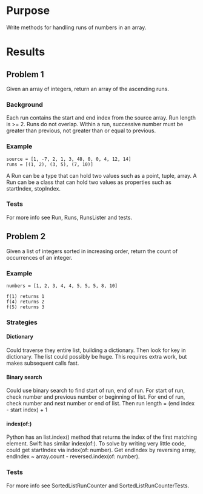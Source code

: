 # Purpose
Write methods for handling runs of numbers in an array.

# Results

## Problem 1
Given an array of integers, return an array of the ascending runs.

### Background
Each run contains the start and end index from the source array.
Run length is >= 2.
Runs do not overlap.
Within a run, successive number must be greater than previous,
not greater than or equal to previous.

### Example

    source = [1, -7, 2, 1, 3, 48, 0, 0, 4, 12, 14]
    runs = [(1, 2), (3, 5), (7, 10)]

A Run can be a type that can hold two values such as a point, tuple, array.
A Run can be a class that can hold two values as properties such as startIndex, stopIndex.

### Tests
For more info see Run, Runs, RunsLister and tests.

## Problem 2
Given a list of integers sorted in increasing order, return the count of occurrences of an integer.

### Example

    numbers = [1, 2, 3, 4, 4, 5, 5, 5, 8, 10]

    f(1) returns 1
    f(4) returns 2
    f(5) returns 3

### Strategies
#### Dictionary
Could traverse they entire list, building a dictionary.
Then look for key in dictionary.
The list could possibly be huge.
This requires extra work, but makes subsequent calls fast.

#### Binary search
Could use binary search to find start of run, end of run.
For start of run, check number and previous number or beginning of list.
For end of run, check number and next number or end of list.
Then run length = (end index - start index) + 1

#### index(of:)
Python has an list.index() method that returns the index of the first matching element.
Swift has similar index(of:).
To solve by writing very little code, could get startIndex via index(of: number).
Get endIndex by reversing array, endIndex ~ array.count - reversed.index(of: number).

### Tests
For more info see SortedListRunCounter and SortedListRunCounterTests.


